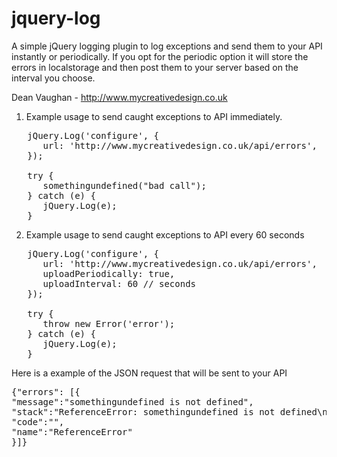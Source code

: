 jquery-log
==========

A simple jQuery logging plugin to log exceptions and send them to your API instantly or periodically. If you opt for the periodic option it will store the errors in localstorage and then post them to your server based on the interval you choose.

Dean Vaughan - http://www.mycreativedesign.co.uk

1. Example usage to send caught exceptions to API immediately. 
<pre>
   jQuery.Log('configure', {
      url: 'http://www.mycreativedesign.co.uk/api/errors',
   });

   try {
      somethingundefined("bad call");
   } catch (e) {
      jQuery.Log(e);
   }
</pre>

2. Example usage to send caught exceptions to API every 60 seconds 
<pre>
   jQuery.Log('configure', {
      url: 'http://www.mycreativedesign.co.uk/api/errors',
      uploadPeriodically: true,
      uploadInterval: 60 // seconds
   });
   
   try {
      throw new Error('error');
   } catch (e) {
      jQuery.Log(e);
   } 
</pre>

Here is a example of the JSON request that will be sent to your API
<pre>
{"errors": [{
"message":"somethingundefined is not defined",
"stack":"ReferenceError: somethingundefined is not defined\n at HTMLDocument.<anonymous> (/index.html:22:5)\n at c (http://code.jquery.com/jquery-1.10.0.min.js:4:25967)\n at Object.p.fireWith [as resolveWith] (http://code.jquery.com/jquery-1.10.0.min.js:4:26772)\n at Function.x.extend.ready (http://code.jquery.com/jquery-1.10.0.min.js:4:3305)\n at HTMLDocument.q (http://code.jquery.com/jquery-1.10.0.min.js:4:717)",
"code":"",
"name":"ReferenceError"
}]}
</pre>



